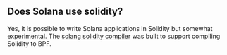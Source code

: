 Does Solana use solidity?
-------------------------

Yes, it is possible to write Solana applications in Solidity but somewhat experimental. The [solang solidity compiler](https://solang.readthedocs.io/en/latest/) was built to support compiling Solidity to BPF.
